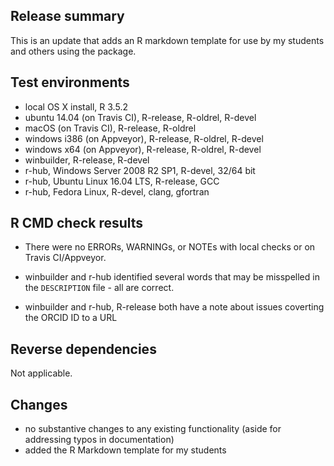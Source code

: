 ## Release summary
This is an update that adds an R markdown template for use by my students and others using the package.

## Test environments
* local OS X install, R 3.5.2
* ubuntu 14.04 (on Travis CI), R-release, R-oldrel, R-devel
* macOS (on Travis CI), R-release, R-oldrel
* windows i386 (on Appveyor), R-release, R-oldrel, R-devel
* windows x64 (on Appveyor), R-release, R-oldrel, R-devel
* winbuilder, R-release, R-devel
* r-hub, Windows Server 2008 R2 SP1, R-devel, 32/64 bit
* r-hub, Ubuntu Linux 16.04 LTS, R-release, GCC
* r-hub, Fedora Linux, R-devel, clang, gfortran

## R CMD check results
* There were no ERRORs, WARNINGs, or NOTEs with local checks or on Travis CI/Appveyor.

* winbuilder and r-hub identified several words that may be misspelled in the `DESCRIPTION` file - all are correct.
* winbuilder and r-hub, R-release both have a note about issues coverting the ORCID ID to a URL

## Reverse dependencies
Not applicable.

## Changes
* no substantive changes to any existing functionality (aside for addressing typos in documentation)
* added the R Markdown template for my students
